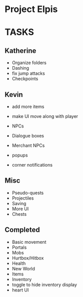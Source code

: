 
# Project Elpis

# TASKS

## Katherine
- Organize folders
- Dashing
- fix jump attacks
- Checkpoints

## Kevin
- add more items
- make UI move along with player

- NPCs
- Dialogue boxes
- Merchant NPCs
- popups
- corner notifications

## Misc
- Pseudo-quests
- Projectiles
- Saving
- More UI
- Chests

## Completed
- Basic movement
- Portals
- Mobs
- Hurtbox/Hitbox
- Health
- New World
- Items
- Inventory
- toggle to hide inventory display
- heart UI


